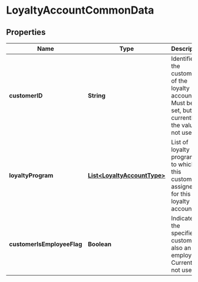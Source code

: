 # LoyaltyAccountCommonData

## Properties
Name | Type | Description | Notes
------------ | ------------- | ------------- | -------------
**customerID** | **String** | Identifies the customer of the loyalty account. Must be set, but currently the value is not used. |  [optional]
**loyaltyProgram** | [**List&lt;LoyaltyAccountType&gt;**](LoyaltyAccountType.md) | List of loyalty programs to which this customer is assigned for this loyalty account. |  [optional]
**customerIsEmployeeFlag** | **Boolean** | Indicates if the specified customer is also an employee. Currently not used. |  [optional]
